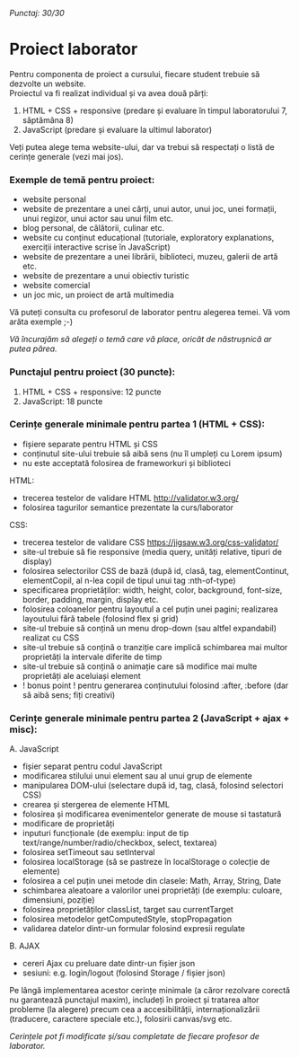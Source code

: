 *Punctaj: 30/30*

# Proiect laborator
 
Pentru componenta de proiect a cursului, fiecare student trebuie să dezvolte un website.  
Proiectul va fi realizat individual și va avea două părți:  
1. HTML + CSS + responsive (predare și evaluare în timpul laboratorului 7, săptămâna 8)  
2. JavaScript (predare și evaluare la ultimul laborator)

Veți putea alege tema website-ului, dar va trebui să respectați o listă de cerințe generale (vezi mai jos).

### Exemple de temă pentru proiect:
- website personal 
- website de prezentare a unei cărți, unui autor, unui joc, unei formații, unui regizor, unui actor sau unui film etc.  
- blog personal, de călătorii, culinar etc.  
- website cu conținut educațional (tutoriale, exploratory explanations, exerciții interactive scrise în JavaScript)
- website de prezentare a unei librării, biblioteci, muzeu, galerii de artă etc.   
- website de prezentare a unui obiectiv turistic  
- website comercial 
- un joc mic, un proiect de artă multimedia

Vă puteți consulta cu profesorul de laborator pentru alegerea temei. Vă vom arăta exemple ;-) 

*Vă încurajăm să alegeți o temă care vă place, oricât de năstrușnică ar putea părea.*

### Punctajul pentru proiect (30 puncte):

1. HTML + CSS + responsive:  12 puncte  
2. JavaScript: 18 puncte

### Cerințe generale minimale pentru partea 1 (HTML + CSS):

- fișiere separate pentru HTML și CSS
- conținutul site-ului trebuie să aibă sens (nu îl umpleți cu Lorem ipsum)
- nu este acceptată folosirea de frameworkuri și biblioteci

HTML:
- trecerea testelor de validare HTML http://validator.w3.org/
- folosirea tagurilor semantice prezentate la curs/laborator

CSS:
- trecerea testelor de validare CSS https://jigsaw.w3.org/css-validator/
- site-ul trebuie să fie responsive (media query, unități relative, tipuri de display)
- folosirea selectorilor CSS de bază (după id, clasă, tag, elementContinut, elementCopil, al n-lea copil de tipul unui tag :nth-of-type)
- specificarea proprietăților: width, height, color, background, font-size, border, padding, margin, display etc.
- folosirea coloanelor pentru layoutul a cel puțin unei pagini; realizarea layoutului fără tabele (folosind flex și grid)
- site-ul trebuie să conțină un menu drop-down (sau altfel expandabil) realizat cu CSS
- site-ul trebuie să conțină o tranziție care implică schimbarea mai multor proprietăți la intervale diferite de timp
- site-ul trebuie să conțină o animație care să modifice mai multe proprietăți ale aceluiași element
- ! bonus point ! pentru generarea conținutului folosind :after, :before (dar să aibă sens; fiți creativi)  

### Cerințe generale minimale pentru partea 2 (JavaScript + ajax + misc):
A. JavaScript
- fișier separat pentru codul JavaScript
- modificarea stilului unui element sau al unui grup de elemente
- manipularea DOM-ului (selectare după id, tag, clasă, folosind selectori CSS)
- crearea și stergerea de elemente HTML
- folosirea și modificarea evenimentelor generate de mouse si tastatură
- modificare de proprietăți
- inputuri funcționale (de exemplu: input de tip text/range/number/radio/checkbox, select, textarea)
- folosirea setTimeout sau setInterval
- folosirea localStorage (să se pastreze în localStorage o colecție de elemente)
- folosirea a cel puțin unei metode din clasele: Math, Array, String, Date
- schimbarea aleatoare a valorilor unei proprietăți (de exemplu: culoare, dimensiuni, poziție)
- folosirea proprietăților classList, target sau currentTarget
- folosirea metodelor getComputedStyle, stopPropagation
- validarea datelor dintr-un formular folosind expresii regulate

B. AJAX
- cereri Ajax cu preluare date dintr-un fișier json
- sesiuni: e.g. login/logout (folosind Storage / fișier json) 

Pe lângă implementarea acestor cerințe minimale (a căror rezolvare corectă nu garantează punctajul maxim), includeți în proiect și tratarea altor probleme (la alegere) precum cea a accesibilității, internaționalizării (traducere, caractere speciale etc.), folosirii canvas/svg etc.  

*Cerințele pot fi modificate și/sau completate de fiecare profesor de laborator.*
